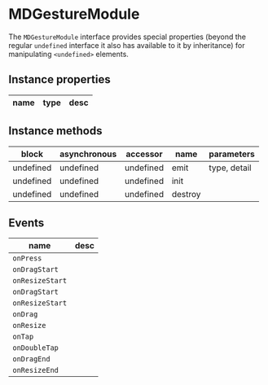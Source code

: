 # MDGestureModule
The `MDGestureModule` interface provides special properties (beyond the regular `undefined` interface it also has available to it by inheritance) for manipulating `<undefined>` elements.

## Instance properties

name|type|desc
---|---|---

## Instance methods

block| asynchronous | accessor| name| parameters
---| --- | ---| ---| ---
undefined| undefined | undefined| emit| type, detail
undefined| undefined | undefined| init| 
undefined| undefined | undefined| destroy| 

## Events

name|desc
---|---
`onPress`|
`onDragStart`|
`onResizeStart`|
`onDragStart`|
`onResizeStart`|
`onDrag`|
`onResize`|
`onTap`|
`onDoubleTap`|
`onDragEnd`|
`onResizeEnd`|
